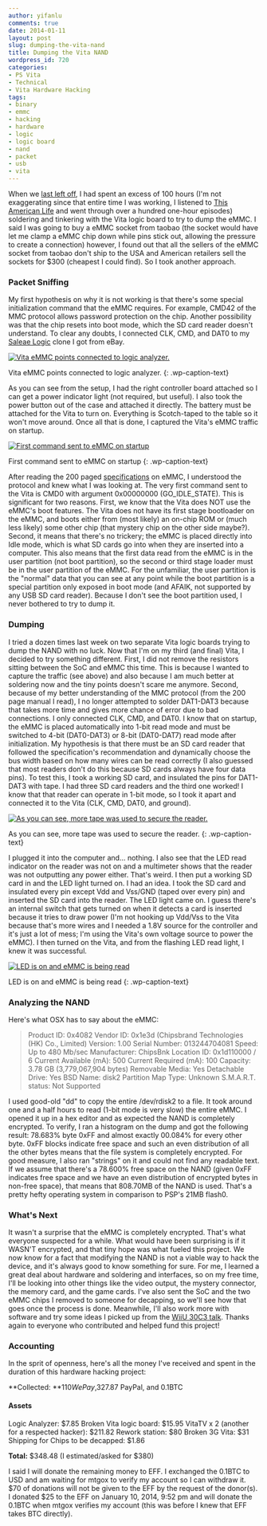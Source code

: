 ```yaml
---
author: yifanlu
comments: true
date: 2014-01-11
layout: post
slug: dumping-the-vita-nand
title: Dumping the Vita NAND
wordpress_id: 720
categories:
- PS Vita
- Technical
- Vita Hardware Hacking
tags:
- binary
- emmc
- hacking
- hardware
- logic
- logic board
- nand
- packet
- usb
- vita
---
```


When we [last left off](/2013/12/30/updates-on-the-vita-hardware-hacking-project/), I had spent an excess of 100 hours (I'm not exaggerating since that entire time I was working, I listened to [This American Life](http://www.thisamericanlife.org/) and went through over a hundred one-hour episodes) soldering and tinkering with the Vita logic board to try to dump the eMMC. I said I was going to buy a eMMC socket from taobao (the socket would have let me clamp a eMMC chip down while pins stick out, allowing the pressure to create a connection) however, I found out that all the sellers of the eMMC socket from taobao don't ship to the USA and American retailers sell the sockets for $300 (cheapest I could find). So I took another approach.<!-- more -->


### Packet Sniffing


My first hypothesis on why it is not working is that there's some special initialization command that the eMMC requires. For example, CMD42 of the MMC protocol allows password protection on the chip. Another possibility was that the chip resets into boot mode, which the SD card reader doesn't understand. To clear any doubts, I connected CLK, CMD, and DAT0 to my [Saleae Logic](http://saleae.com) clone I got from eBay.

[![Vita eMMC points connected to logic analyzer.](/images/2014/01/IMG_0613-300x225.jpg)](/images/2014/01/IMG_0613.jpg)

Vita eMMC points connected to logic analyzer.
{: .wp-caption-text}



As you can see from the setup, I had the right controller board attached so I can get a power indicator light (not required, but useful). I also took the power button out of the case and attached it directly. The battery must be attached for the Vita to turn on. Everything is Scotch-taped to the table so it won't move around. Once all that is done, I captured the Vita's eMMC traffic on startup.

[![First command sent to eMMC on startup](/images/2014/01/Screen-Shot-2014-01-10-at-8.59.25-PM-300x149.png)](/images/2014/01/Screen-Shot-2014-01-10-at-8.59.25-PM.png)

First command sent to eMMC on startup
{: .wp-caption-text}



After reading the 200 paged [specifications](http://rere.qmqm.pl/~mirq/JESD84-A44.pdf) on eMMC, I understood the protocol and knew what I was looking at. The very first command sent to the Vita is CMD0 with argument 0x00000000 (GO_IDLE_STATE). This is significant for two reasons. First, we know that the Vita does NOT use the eMMC's boot features. The Vita does not have its first stage bootloader on the eMMC, and boots either from (most likely) an on-chip ROM or (much less likely) some other chip (that mystery chip on the other side maybe?). Second, it means that there's no trickery; the eMMC is placed directly into Idle mode, which is what SD cards go into when they are inserted into a computer. This also means that the first data read from the eMMC is in the user partition (not boot partition), so the second or third stage loader must be in the user partition of the eMMC. For the unfamiliar, the user partition is the "normal" data that you can see at any point while the boot partition is a special partition only exposed in boot mode (and AFAIK, not supported by any USB SD card reader). Because I don't see the boot partition used, I never bothered to try to dump it.


### Dumping


I tried a dozen times last week on two separate Vita logic boards trying to dump the NAND with no luck. Now that I'm on my third (and final) Vita, I decided to try something different. First, I did not remove the resistors sitting between the SoC and eMMC this time. This is because I wanted to capture the traffic (see above) and also because I am much better at soldering now and the tiny points doesn't scare me anymore. Second, because of my better understanding of the MMC protocol (from the 200 page manual I read), I no longer attempted to solder DAT1-DAT3 because that takes more time and gives more chance of error due to bad connections. I only connected CLK, CMD, and DAT0. I know that on startup, the eMMC is placed automatically into 1-bit read mode and must be switched to 4-bit (DAT0-DAT3) or 8-bit (DAT0-DAT7) read mode after initialization. My hypothesis is that there must be an SD card reader that followed the specification's recommendation and dynamically choose the bus width based on how many wires can be read correctly (I also guessed that most readers don't do this because SD cards always have four data pins). To test this, I took a working SD card, and insulated the pins for DAT1-DAT3 with tape. I had three SD card readers and the third one worked! I know that that reader can operate in 1-bit mode, so I took it apart and connected it to the Vita (CLK, CMD, DAT0, and ground).

[![As you can see, more tape was used to secure the reader.](/images/2014/01/IMG_0614-300x225.jpg)](/images/2014/01/IMG_0614.jpg)

As you can see, more tape was used to secure the reader.
{: .wp-caption-text}



I plugged it into the computer and... nothing. I also see that the LED read indicator on the reader was not on and a multimeter shows that the reader was not outputting any power either. That's weird. I then put a working SD card in and the LED light turned on. I had an idea. I took the SD card and insulated every pin except Vdd and Vss/GND (taped over every pin) and inserted the SD card into the reader. The LED light came on. I guess there's an internal switch that gets turned on when it detects a card is inserted because it tries to draw power (I'm not hooking up Vdd/Vss to the Vita because that's more wires and I needed a 1.8V source for the controller and it's just a lot of mess; I'm using the Vita's own voltage source to power the eMMC). I then turned on the Vita, and from the flashing LED read light, I knew it was successful.

[![LED is on and eMMC is being read](/images/2014/01/IMG_0615-300x225.jpg)](/images/2014/01/IMG_0615.jpg)

LED is on and eMMC is being read
{: .wp-caption-text}




### Analyzing the NAND


Here's what OSX has to say about the eMMC:


> Product ID: 0x4082
> Vendor ID: 0x1e3d (Chipsbrand Technologies (HK) Co., Limited)
> Version: 1.00
> Serial Number: 013244704081
> Speed: Up to 480 Mb/sec
> Manufacturer: ChipsBnk
> Location ID: 0x1d110000 / 6
> Current Available (mA): 500
> Current Required (mA): 100
> Capacity: 3.78 GB (3,779,067,904 bytes)
> Removable Media: Yes
> Detachable Drive: Yes
> BSD Name: disk2
> Partition Map Type: Unknown
> S.M.A.R.T. status: Not Supported


I used good-old "dd" to copy the entire /dev/rdisk2 to a file. It took around one and a half hours to read (1-bit mode is very slow) the entire eMMC. I opened it up in a hex editor and as expected the NAND is completely encrypted. To verify, I ran a histogram on the dump and got the following result: 78.683% byte 0xFF and almost exactly 00.084% for every other byte. 0xFF blocks indicate free space and such an even distribution of all the other bytes means that the file system is completely encrypted. For good measure, I also ran "strings" on it and could not find any readable text. If we assume that there's a 78.600% free space on the NAND (given 0xFF indicates free space and we have an even distribution of encrypted bytes in non-free space), that means that 808.70MB of the NAND is used. That's a pretty hefty operating system in comparison to PSP's 21MB flash0.


### What's Next


It wasn't a surprise that the eMMC is completely encrypted. That's what everyone suspected for a while. What would have been surprising is if it WASN'T encrypted, and that tiny hope was what fueled this project. We now know for a fact that modifying the NAND is not a viable way to hack the device, and it's always good to know something for sure. For me, I learned a great deal about hardware and soldering and interfaces, so on my free time, I'll be looking into other things like the video output, the mystery connector, the memory card, and the game cards. I've also sent the SoC and the two eMMC chips I removed to someone for decapping, so we'll see how that goes once the process is done. Meanwhile, I'll also work more with software and try some ideas I picked up from the [WiiU 30C3 talk](http://www.youtube.com/watch?v=hZRz0xikaAU). Thanks again to everyone who contributed and helped fund this project!


### Accounting


In the sprit of openness, here's all the money I've received and spent in the duration of this hardware hacking project:

**Collected: **$110 WePay, $327.87 PayPal, and 0.1BTC


#### Assets


Logic Analyzer: $7.85
Broken Vita logic board: $15.95
VitaTV x 2 (another for a respected hacker): $211.82
Rework station: $80
Broken 3G Vita: $31
Shipping for Chips to be decapped: $1.86

**Total:** $348.48 (I estimated/asked for $380)

I said I will donate the remaining money to EFF. I exchanged the 0.1BTC to USD and am waiting for mtgox to verify my account so I can withdraw it. $70 of donations will not be given to the EFF by the request of the donor(s). I donated $25 to the EFF on January 10, 2014, 9:52 pm and will donate the 0.1BTC when mtgox verifies my account (this was before I knew that EFF takes BTC directly).
